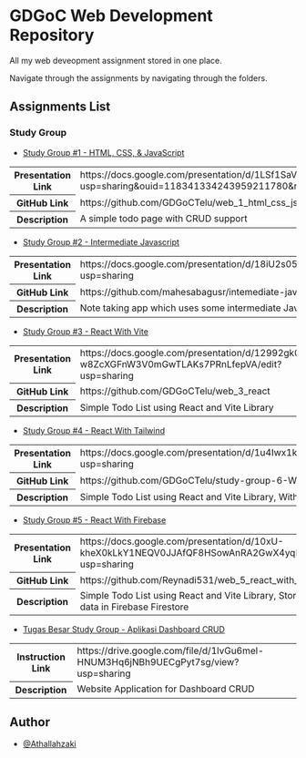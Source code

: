 
# GDGoC Web Development Repository

All my web deveopment assignment stored in one place.

Navigate through the assignments by navigating through the folders.
## Assignments List

### Study Group

- [Study Group #1 - HTML, CSS, & JavaScript](Study-Group-1)

<table style="width:100%">
  <tr>
    <th>Presentation Link</th>
    <td>https://docs.google.com/presentation/d/1LSf1SaVidYYwVZ0es2mepiCXc5PcI1lq/edit?usp=sharing&ouid=118341334243959211780&rtpof=true&sd=true</td>
  </tr>
  <tr>
    <th>GitHub Link</th>
    <td>https://github.com/GDGoCTelu/web_1_html_css_js</td>
  </tr>
  <tr>
    <th>Description</th>
    <td>A simple todo page with CRUD support</td>
  </tr>
</table>
    
- [Study Group #2 - Intermediate Javascript](Study-Group-2)

<table style="width:100%">
  <tr>
    <th>Presentation Link</th>
    <td>https://docs.google.com/presentation/d/18iU2s05xIwzbg5yT6T9VYffzBy8g27FqW5y9cuMp7Dk/edit?usp=sharing</td>
  </tr>
  <tr>
    <th>GitHub Link</th>
    <td>https://github.com/mahesabagusr/intemediate-javascript</td>
  </tr>
  <tr>
    <th>Description</th>
    <td>Note taking app which uses some intermediate Javascript Methods</td>
  </tr>
</table>

- [Study Group #3 - React With Vite](Study-Group-3)

<table style="width:100%">
  <tr>
    <th>Presentation Link</th>
    <td>https://docs.google.com/presentation/d/12992gk0aO5an-w8ZcXGFnW3V0mGwTLAKs7PRnLfepVA/edit?usp=sharing</td>
  </tr>
  <tr>
    <th>GitHub Link</th>
    <td>https://github.com/GDGoCTelu/web_3_react</td>
  </tr>
  <tr>
    <th>Description</th>
    <td>Simple Todo List using React and Vite Library</td>
  </tr>
</table>

- [Study Group #4 - React With Tailwind](Study-Group-4)

<table style="width:100%">
  <tr>
    <th>Presentation Link</th>
    <td>https://docs.google.com/presentation/d/1u4Iwx1kpp6lDWFuHg3NziM5HM7HmIPbtsuPBtcwW0Bk/edit?usp=sharing</td>
  </tr>
  <tr>
    <th>GitHub Link</th>
    <td>https://github.com/GDGoCTelu/study-group-6-Web-Developement-React-with-Tailwind</td>
  </tr>
  <tr>
    <th>Description</th>
    <td>Simple Todo List using React and Vite Library, With Added Tailwind Styling</td>
  </tr>
</table>

- [Study Group #5 - React With Firebase](Study-Group-5)

<table style="width:100%">
  <tr>
    <th>Presentation Link</th>
    <td>https://docs.google.com/presentation/d/10xU-kheX0kLkY1NEQV0JJAfQF8HSowAnRA2GwX4yqKU/edit?usp=sharing</td>
  </tr>
  <tr>
    <th>GitHub Link</th>
    <td>https://github.com/Reynadi531/web_5_react_with_firebase</td>
  </tr>
  <tr>
    <th>Description</th>
    <td>Simple Todo List using React and Vite Library, Stored todo data in Firebase Firestore</td>
  </tr>
</table>

- [Tugas Besar Study Group - Aplikasi Dashboard CRUD](https://github.com/Athallahzaki/TravelApp_GDGoC)

<table style="width:100%">
  <tr>
    <th>Instruction Link</th>
    <td>https://drive.google.com/file/d/1lvGu6mel-HNUM3Hq6jNBh9UECgPyt7sg/view?usp=sharing</td>
  </tr>
  <tr>
    <th>Description</th>
    <td>Website Application for Dashboard CRUD</td>
  </tr>
</table>

## Author

- [@Athallahzaki](https://github.com/Athallahzaki)

